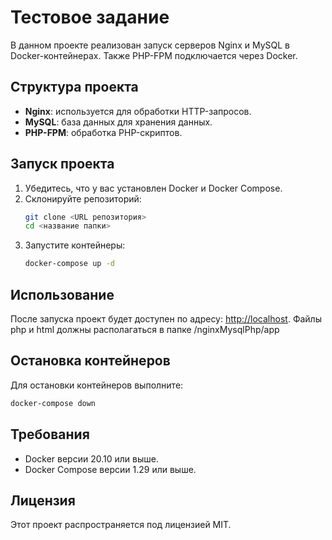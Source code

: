 # Тестовое задание

В данном проекте реализован запуск серверов Nginx и MySQL в Docker-контейнерах. Также PHP-FPM подключается через Docker.

## Структура проекта

- **Nginx**: используется для обработки HTTP-запросов.
- **MySQL**: база данных для хранения данных.
- **PHP-FPM**: обработка PHP-скриптов.

## Запуск проекта

1. Убедитесь, что у вас установлен Docker и Docker Compose.
2. Склонируйте репозиторий:
   ```bash
   git clone <URL репозитория>
   cd <название папки>
   ```
3. Запустите контейнеры:
   ```bash
   docker-compose up -d
   ```

## Использование

После запуска проект будет доступен по адресу: [http://localhost](http://localhost).
Файлы php и html должны располагаться в папке /nginxMysqlPhp/app

## Остановка контейнеров

Для остановки контейнеров выполните:

```bash
docker-compose down
```

## Требования

- Docker версии 20.10 или выше.
- Docker Compose версии 1.29 или выше.

## Лицензия

Этот проект распространяется под лицензией MIT.
